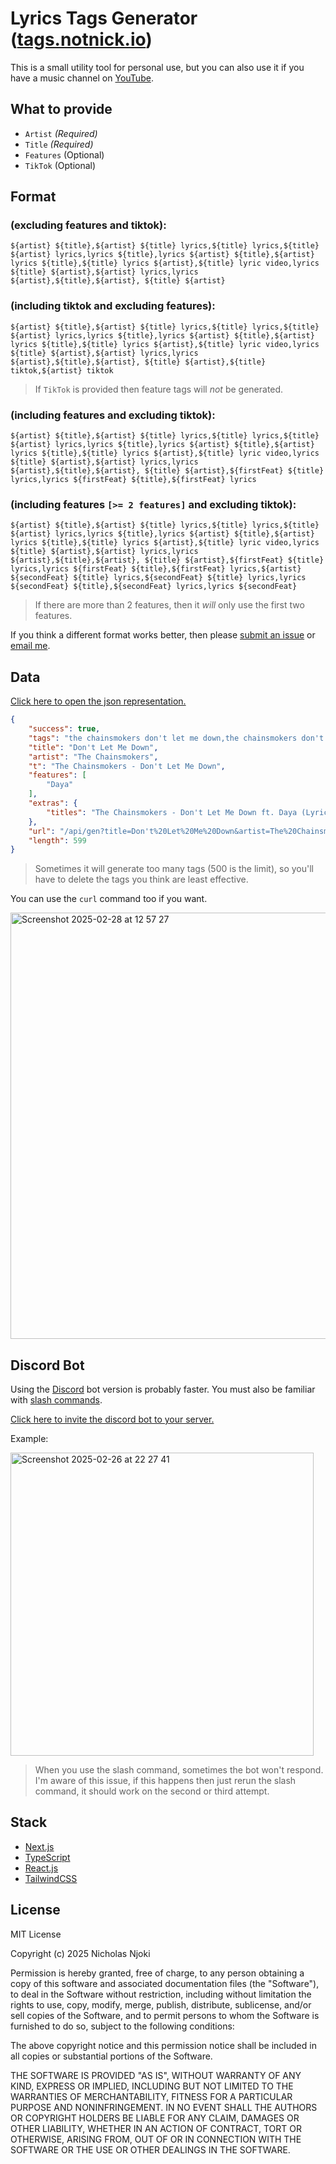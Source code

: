 # Lyrics Tags Generator ([tags.notnick.io](https://tags.notnick.io/))

This is a small utility tool for personal use, but you can also use it if you have a music channel on [YouTube](https://www.youtube.com).

## What to provide

- `Artist` *(Required)*
- `Title` *(Required)*
- `Features` (Optional)
- `TikTok` (Optional)

## Format

### (excluding features and tiktok):

```
${artist} ${title},${artist} ${title} lyrics,${title} lyrics,${title} ${artist} lyrics,lyrics ${title},lyrics ${artist} ${title},${artist} lyrics ${title},${title} lyrics ${artist},${title} lyric video,lyrics ${title} ${artist},${artist} lyrics,lyrics ${artist},${title},${artist}, ${title} ${artist}
```

### (including tiktok and excluding features):

```
${artist} ${title},${artist} ${title} lyrics,${title} lyrics,${title} ${artist} lyrics,lyrics ${title},lyrics ${artist} ${title},${artist} lyrics ${title},${title} lyrics ${artist},${title} lyric video,lyrics ${title} ${artist},${artist} lyrics,lyrics ${artist},${title},${artist}, ${title} ${artist},${title} tiktok,${artist} tiktok
```

> If `TikTok` is provided then feature tags will _not_ be generated.

### (including features and excluding tiktok):

```
${artist} ${title},${artist} ${title} lyrics,${title} lyrics,${title} ${artist} lyrics,lyrics ${title},lyrics ${artist} ${title},${artist} lyrics ${title},${title} lyrics ${artist},${title} lyric video,lyrics ${title} ${artist},${artist} lyrics,lyrics ${artist},${title},${artist}, ${title} ${artist},${firstFeat} ${title} lyrics,lyrics ${firstFeat} ${title},${firstFeat} lyrics
```

### (including features `[>= 2 features]` and excluding tiktok):

```
${artist} ${title},${artist} ${title} lyrics,${title} lyrics,${title} ${artist} lyrics,lyrics ${title},lyrics ${artist} ${title},${artist} lyrics ${title},${title} lyrics ${artist},${title} lyric video,lyrics ${title} ${artist},${artist} lyrics,lyrics ${artist},${title},${artist}, ${title} ${artist},${firstFeat} ${title} lyrics,lyrics ${firstFeat} ${title},${firstFeat} lyrics,${artist} ${secondFeat} ${title} lyrics,${secondFeat} ${title} lyrics,lyrics ${secondFeat} ${title},${secondFeat} lyrics,lyrics ${secondFeat}
```

> If there are more than 2 features, then it _will_ only use the first two features.

If you think a different format works better, then please [submit an issue](https://github.com/alsonick/lyrics-tags-generator/issues/new?template=Blank+issue) or [email me](mailto:hi@notnick.io).

## Data

[Click here to open the json representation.](https://tags.notnick.io/api/gen?title=Don%27t%20Let%20Me%20Down&artist=The%20Chainsmokers&features=Daya&tiktok=false)

```json
{
    "success": true,
    "tags": "the chainsmokers don't let me down,the chainsmokers don't let me down lyrics,don't let me down lyrics,don't let me down the chainsmokers lyrics,lyrics don't let me down,lyrics the chainsmokers don't let me down,the chainsmokers lyrics don't let me down,don't let me down lyrics the chainsmokers,don't let me down lyric video,lyrics don't let me down the chainsmokers,the chainsmokers lyrics,lyrics the chainsmokers,don't let me down,the chainsmokers, don't let me down the chainsmokers,daya don't let me down lyrics,lyrics daya don't let me down,daya lyrics,lyrics",
    "title": "Don't Let Me Down",
    "artist": "The Chainsmokers",
    "t": "The Chainsmokers - Don't Let Me Down",
    "features": [
        "Daya"
    ],
    "extras": {
        "titles": "The Chainsmokers - Don't Let Me Down ft. Daya (Lyrics),The Chainsmokers & Daya - Don't Let Me Down (Lyrics),The Chainsmokers, Daya - Don't Let Me Down (Lyrics)"
    },
    "url": "/api/gen?title=Don't%20Let%20Me%20Down&artist=The%20Chainsmokers&features=Daya&tiktok=false",
    "length": 599
}
```

> Sometimes it will generate too many tags (500 is the limit), so you'll have to delete the tags you think are least effective.

You can use the `curl` command too if you want.

<img width="682" alt="Screenshot 2025-02-28 at 12 57 27" src="https://github.com/user-attachments/assets/8c5404ba-a329-4335-8869-8582e317368c" />

## Discord Bot

Using the [Discord](https://discord.com/) bot version is probably faster. You must also be familiar with [slash commands](https://support-apps.discord.com/hc/en-us/articles/26501837786775-Slash-Commands-FAQ).

[Click here to invite the discord bot to your server.](https://discord.com/oauth2/authorize?client_id=1338567480834265193&permissions=2147534848&integration_type=0&scope=bot)

Example:

<img width="485" alt="Screenshot 2025-02-26 at 22 27 41" src="https://github.com/user-attachments/assets/a3d1f54f-44ed-45a6-9478-c4c21eb13b42" />

> When you use the slash command, sometimes the bot won't respond. I'm aware of this issue, if this happens then just rerun the slash command, it should work on the second or third attempt.

## Stack

- [Next.js](https://nextjs.org/)
- [TypeScript](https://www.typescriptlang.org/)
- [React.js](https://react.dev/)
- [TailwindCSS](https://tailwindcss.com/)

## License

MIT License

Copyright (c) 2025 Nicholas Njoki

Permission is hereby granted, free of charge, to any person obtaining a copy of this software and associated documentation files (the "Software"), to deal in the Software without restriction, including without limitation the rights to use, copy, modify, merge, publish, distribute, sublicense, and/or sell copies of the Software, and to permit persons to whom the Software is furnished to do so, subject to the following conditions:

The above copyright notice and this permission notice shall be included in all copies or substantial portions of the Software.

THE SOFTWARE IS PROVIDED "AS IS", WITHOUT WARRANTY OF ANY KIND, EXPRESS OR IMPLIED, INCLUDING BUT NOT LIMITED TO THE WARRANTIES OF MERCHANTABILITY, FITNESS FOR A PARTICULAR PURPOSE AND NONINFRINGEMENT. IN NO EVENT SHALL THE AUTHORS OR COPYRIGHT HOLDERS BE LIABLE FOR ANY CLAIM, DAMAGES OR OTHER LIABILITY, WHETHER IN AN ACTION OF CONTRACT, TORT OR OTHERWISE, ARISING FROM, OUT OF OR IN CONNECTION WITH THE SOFTWARE OR THE USE OR OTHER DEALINGS IN THE SOFTWARE.
